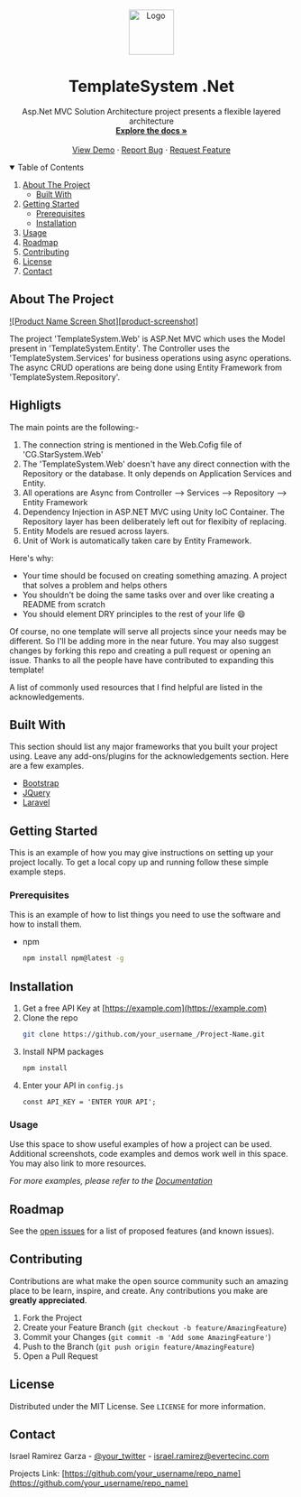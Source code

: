 <br />
<p align="center">
  <a href="#">
    <img src="https://www.iramirezdevs.com/images/favicon.gif" alt="Logo" width="80" height="80">
  </a>

  <h1 align="center">TemplateSystem .Net</h1>

  <p align="center">
    Asp.Net MVC Solution Architecture project presents a flexible layered architecture
    <br />
    <a href="#"><strong>Explore the docs »</strong></a>
    <br />
    <br />
    <a href="#">View Demo</a>
    ·
    <a href="#">Report Bug</a>
    ·
    <a href="#">Request Feature</a>
  </p>
</p>

<details open="open">
  <summary>Table of Contents</summary>
  <ol>
    <li>
      <a href="#about-the-project">About The Project</a>
      <ul>
        <li><a href="#built-with">Built With</a></li>
      </ul>
    </li>
    <li>
      <a href="#getting-started">Getting Started</a>
      <ul>
        <li><a href="#prerequisites">Prerequisites</a></li>
        <li><a href="#installation">Installation</a></li>
      </ul>
    </li>
    <li><a href="#usage">Usage</a></li>
    <li><a href="#roadmap">Roadmap</a></li>
    <li><a href="#contributing">Contributing</a></li>
    <li><a href="#license">License</a></li>
    <li><a href="#contact">Contact</a></li>   
  </ol>
</details>

## About The Project

[![Product Name Screen Shot][product-screenshot]](https://example.com)

 The project 'TemplateSystem.Web' is ASP.Net MVC which uses the Model present in 'TemplateSystem.Entity'. The Controller uses the 'TemplateSystem.Services' for business operations using async operations. The async CRUD operations are being done using Entity Framework from 'TemplateSystem.Repository'. 
 
  Highligts
 ----------
 The main points are the following:-
 1. The connection string is mentioned in the Web.Cofig file of 'CG.StarSystem.Web'
 2. The 'TemplateSystem.Web' doesn't have any direct connection with the Repository or the database. It only depends on Application          Services and Entity.
 3. All operations are Async from Controller --> Services --> Repository --> Entity Framework
 4. Dependency Injection in ASP.NET MVC using Unity IoC Container. The Repository layer has been deliberately left out for flexibity of     replacing.
 5. Entity Models are resued across layers.
 6. Unit of Work is automatically taken care by Entity Framework.
 

Here's why:
* Your time should be focused on creating something amazing. A project that solves a problem and helps others
* You shouldn't be doing the same tasks over and over like creating a README from scratch
* You should element DRY principles to the rest of your life :smile:

Of course, no one template will serve all projects since your needs may be different. So I'll be adding more in the near future. You may also suggest changes by forking this repo and creating a pull request or opening an issue. Thanks to all the people have have contributed to expanding this template!

A list of commonly used resources that I find helpful are listed in the acknowledgements.

## Built With

This section should list any major frameworks that you built your project using. Leave any add-ons/plugins for the acknowledgements section. Here are a few examples.
* [Bootstrap](https://getbootstrap.com)
* [JQuery](https://jquery.com)
* [Laravel](https://laravel.com)



<!-- GETTING STARTED -->
## Getting Started

This is an example of how you may give instructions on setting up your project locally.
To get a local copy up and running follow these simple example steps.

### Prerequisites

This is an example of how to list things you need to use the software and how to install them.
* npm
  ```sh
  npm install npm@latest -g
  ```

## Installation

1. Get a free API Key at [https://example.com](https://example.com)
2. Clone the repo
   ```sh
   git clone https://github.com/your_username_/Project-Name.git
   ```
3. Install NPM packages
   ```sh
   npm install
   ```
4. Enter your API in `config.js`
   ```JS
   const API_KEY = 'ENTER YOUR API';
   ```



### Usage

Use this space to show useful examples of how a project can be used. Additional screenshots, code examples and demos work well in this space. You may also link to more resources.

_For more examples, please refer to the [Documentation](https://example.com)_




## Roadmap

See the [open issues](https://github.com/othneildrew/Best-README-Template/issues) for a list of proposed features (and known issues).




## Contributing

Contributions are what make the open source community such an amazing place to be learn, inspire, and create. Any contributions you make are **greatly appreciated**.

1. Fork the Project
2. Create your Feature Branch (`git checkout -b feature/AmazingFeature`)
3. Commit your Changes (`git commit -m 'Add some AmazingFeature'`)
4. Push to the Branch (`git push origin feature/AmazingFeature`)
5. Open a Pull Request




## License

Distributed under the MIT License. See `LICENSE` for more information.




## Contact

Israel Ramirez Garza - [@your_twitter](https://twitter.com/your_username) - israel.ramirez@evertecinc.com

Projects Link: [https://github.com/your_username/repo_name](https://github.com/your_username/repo_name)





[contributors-shield]: https://img.shields.io/github/contributors/othneildrew/Best-README-Template.svg?style=for-the-badge
[contributors-url]: https://github.com/othneildrew/Best-README-Template/graphs/contributors

